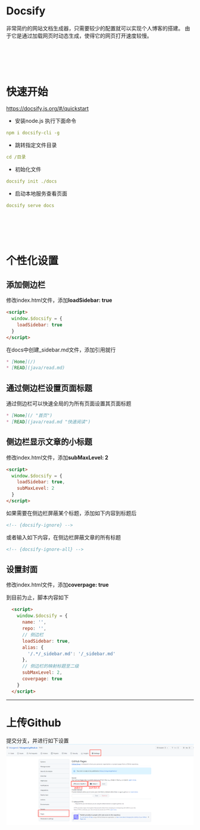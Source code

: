 # Docsify
非常简约的网站文档生成器，只需要较少的配置就可以实现个人博客的搭建。
由于它是通过加载网页时动态生成，使得它的网页打开速度较慢。



<br><br>
---
# 快速开始
https://docsify.js.org/#/quickstart

- 安装node.js 执行下面命令
```yaml
npm i docsify-cli -g
```


- 跳转指定文件目录
```yaml
cd /目录
```

- 初始化文件
```yaml
docsify init ./docs
```

- 启动本地服务查看页面
```yaml
docsify serve docs
```

<br><br>
---
# 个性化设置
## 添加侧边栏
修改index.html文件，添加**loadSidebar: true**
```html
<script>
  window.$docsify = {
    loadSidebar: true
  }
</script>
```

在docs中创建_sidebar.md文件，添加引用就行
```markdown
* [Home](/)
* [READ](java/read.md)
```


## 通过侧边栏设置页面标题
通过侧边栏可以快速全局的为所有页面设置其页面标题
```markdown
* [Home](/ "首页")
* [READ](java/read.md "快速阅读")
```

## 侧边栏显示文章的小标题
修改index.html文件，添加**subMaxLevel: 2**
```html
<script>
  window.$docsify = {
    loadSidebar: true,
    subMaxLevel: 2
  }
</script>
```

如果需要在侧边栏屏蔽某个标题，添加如下内容到标题后
```html
<!-- {docsify-ignore} -->
```

或者输入如下内容，在侧边栏屏蔽文章的所有标题
```html
<!-- {docsify-ignore-all} -->
```

## 设置封面
修改index.html文件，添加**coverpage: true**

到目前为止，脚本内容如下
```html
  <script>
    window.$docsify = {
      name: '',
      repo: '',
      // 侧边栏
      loadSidebar: true,
      alias: {
        '/.*/_sidebar.md': '/_sidebar.md'
      },
      // 侧边栏的映射标题至二级
      subMaxLevel: 2,
      coverpage: true
    }
  </script>
```



---
# 上传Github
提交分支，并进行如下设置
![Github设置](/docs/img/upload_to_github.jpg)




